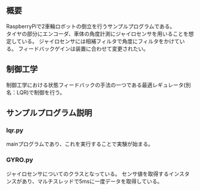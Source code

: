   ##  概要
  RaspberryPiで2車輪ロボットの倒立を行うサンプルプログラムである。  
  タイヤの部分にエンコーダ、車体の角度計測にジャイロセンサを用いることを想定している。
  ジャイロセンサには相補フィルタで角度にフィルタをかけている。
  フィードバックゲインは装置に合わせて変更されたい。
  ## 制御工学
  制御工学における状態フィードバックの手法の一つである最適レギュレータ(別名：LQR)で制御を行う。
  ## サンプルプログラム説明
  ### lqr.py
  mainプログラムであり、これを実行することで実験が始まる。  
  ### GYRO.py
  ジャイロセンサについてのクラスとなっている。
  センサ値を取得するインスタンスがあり、マルチスレッドで5msに一度データを取得している。
  
